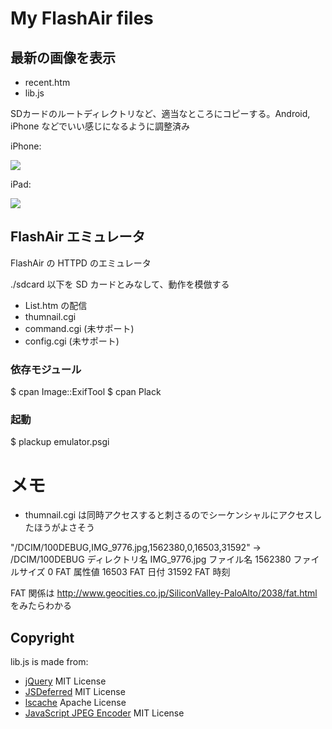 My FlashAir files
=================

## 最新の画像を表示

 *  recent.htm
 *  lib.js

SDカードのルートディレクトリなど、適当なところにコピーする。Android, iPhone などでいい感じになるように調整済み


iPhone:

<img src="https://lh5.googleusercontent.com/-Z3qgu5W8Q8M/T3nKmeRyuvI/AAAAAAAABzk/5PW2IYXNY4c/s512/2012-04-03%252000.49.08.png"/>

iPad:

<img src="https://lh4.googleusercontent.com/-JujV74pEGMM/T3nOyEHySBI/AAAAAAAABz8/5rpJsnMUbAE/s640/2012-04-03-01.05.02.png"/>


## FlashAir エミュレータ

FlashAir の HTTPD のエミュレータ

./sdcard 以下を SD カードとみなして、動作を模倣する

 *  List.htm の配信
 *  thumnail.cgi
 *  command.cgi (未サポート)
 *  config.cgi (未サポート)

### 依存モジュール

  $ cpan Image::ExifTool
  $ cpan Plack

### 起動

  $ plackup emulator.psgi


メモ
====

 * thumnail.cgi は同時アクセスすると刺さるのでシーケンシャルにアクセスしたほうがよさそう


"/DCIM/100DEBUG,IMG_9776.jpg,1562380,0,16503,31592"
  ->
    /DCIM/100DEBUG
      ディレクトリ名
    IMG_9776.jpg
      ファイル名
    1562380
      ファイルサイズ
    0
      FAT 属性値
    16503
      FAT 日付
    31592
      FAT 時刻

FAT 関係は http://www.geocities.co.jp/SiliconValley-PaloAlto/2038/fat.html をみたらわかる


## Copyright

lib.js is made from:

 * [jQuery]( http://jquery.com/ ) MIT License
 * [JSDeferred]( http://cho45.stfuawsc.com/jsdeferred/ ) MIT License
 * [lscache]( https://github.com/pamelafox/lscache ) Apache License
 * [JavaScript JPEG Encoder]( http://www.bytestrom.eu/blog/2009/1120a_jpeg_encoder_for_javascript ) MIT License


